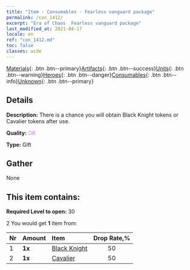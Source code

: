 ```yaml
---
title: "Item - Consumables - Fearless vanguard package"
permalink: /con_1412/
excerpt: "Era of Chaos  Fearless vanguard package"
last_modified_at: 2021-04-17
locale: en
ref: "con_1412.md"
toc: false
classes: wide
---
```

 [Materials](/Items/){: .btn .btn--primary}[Artifacts](/Items/Artifacts/){: .btn .btn--success}[Units](/Items/Units/){: .btn .btn--warning}[Heroes](/Items/Heroes/){: .btn .btn--danger}[Consumables](/Items/Consumables/){: .btn .btn--info}[Unknown](/Items/Unknown/){: .btn .btn--primary}

## Details
 **Description:** There is a chance you will obtain Black Knight tokens or Cavalier tokens after use.

 **Quality:** <span style="color: #DA70D6">OK</span>

 **Type:** Gift

## Gather

  None

## This item contains:

 **Required Level to open:** 30

 2 You would get **1** item  from:

  | Nr | Amount |     Item    | Drop Rate,% |
  |:---|:-------|:------------|:---------:|
  | 1 |  **1x** | [Black Knight](/Items/unt_213/) | 50 | 
  | 2 |  **1x** | [Cavalier ](/Items/unt_195/) | 50 | 
